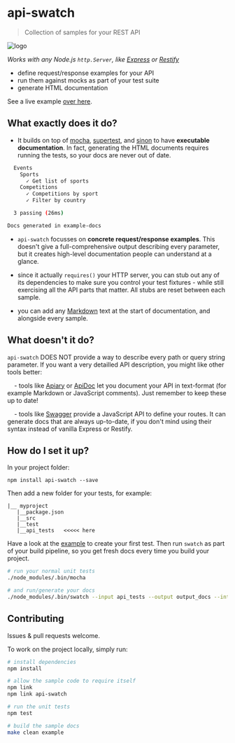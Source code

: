 
# api-swatch

> Collection of samples for your REST API

![logo](https://raw.github.com/rprieto/api-swatch/master/logo.png)

*Works with any Node.js `http.Server`, like [Express](https://github.com/visionmedia/express) or [Restify](https://github.com/mcavage/node-restify)*

- define request/response examples for your API
- run them against mocks as part of your test suite
- generate HTML documentation

See a live example [over here](http://rprieto.github.io/api-swatch).

## What exactly does it do?

- It builds on top of [mocha](https://github.com/visionmedia/mocha), [supertest](https://github.com/visionmedia/supertest), and [sinon](http://sinonjs.org) to have **executable documentation**. In fact, generating the HTML documents requires running the tests, so your docs are never out of date.

```bash
  Events
    Sports
      ✓ Get list of sports
    Competitions
      ✓ Competitions by sport
      ✓ Filter by country

  3 passing (26ms)

Docs generated in example-docs
```

- `api-swatch` focusses on **concrete request/response examples**. This doesn't give a full-comprehensive output describing every parameter, but it creates high-level documentation people can understand at a glance.

- since it actually `requires()` your HTTP server, you can stub out any of its dependencies to make sure you control your test fixtures - while still exercising all the API parts that matter. All stubs are reset between each sample.

- you can add any [Markdown](daringfireball.net/projects/markdown/) text at the start of documentation, and alongside every sample.

## What doesn't it do?

`api-swatch` DOES NOT provide a way to describe every path or query string parameter. If you want a very detailled API description, you might like other tools better:

&nbsp;&nbsp;&nbsp;&nbsp;- tools like [Apiary](http://apiary.io) or [ApiDoc](http://apidocjs.com) let you document your API in text-format (for example Markdown or JavaScript comments). Just remember to keep these up to date!

&nbsp;&nbsp;&nbsp;&nbsp;- tools like [Swagger](http://developers.helloreverb.com/swagger/) provide a JavaScript API to define your routes. It can generate docs that are always up-to-date, if you don't mind using their syntax instead of vanilla Express or Restify.

## How do I set it up?

In your project folder:

```
npm install api-swatch --save
```

Then add a new folder for your tests, for example:

```
|__ myproject
   |__package.json
   |__src
   |__test
   |__api_tests   <<<<< here
```

Have a look at the [example](http://github.com/rprieto/api-swatch/blob/master/example) to create your first test. Then run `swatch` as part of your build pipeline, so you get fresh docs every time you build your project.

```bash
# run your normal unit tests
./node_modules/.bin/mocha

# and run/generate your docs
./node_modules/.bin/swatch --input api_tests --output output_docs --intro introduction.md
```

## Contributing

Issues & pull requests welcome.

To work on the project locally, simply run:

```bash
# install dependencies
npm install

# allow the sample code to require itself
npm link
npm link api-swatch

# run the unit tests
npm test

# build the sample docs
make clean example
```
